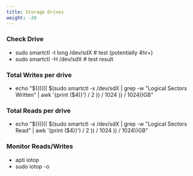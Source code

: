 ```yaml
---
title: Storage Drives
weight: -20
---
```


### Check Drive
- sudo smartctl -t long /dev/sdX # test (potentially 4hr+)
- sudo smartctl -H /dev/sdX      # test result

### Total Writes per drive
- echo "$(((((( $(sudo smartctl -x /dev/sdX | grep -w "Logical Sectors Written" | awk '{print ($4)}') / 2 )) / 1024 )) / 1024))GB"

### Total Reads per drive
- echo "$(((((( $(sudo smartctl -x /dev/sdX | grep -w "Logical Sectors Read" | awk '{print ($4)}') / 2 )) / 1024 )) / 1024))GB"

### Monitor Reads/Writes
- apti iotop
- sudo iotop -o
